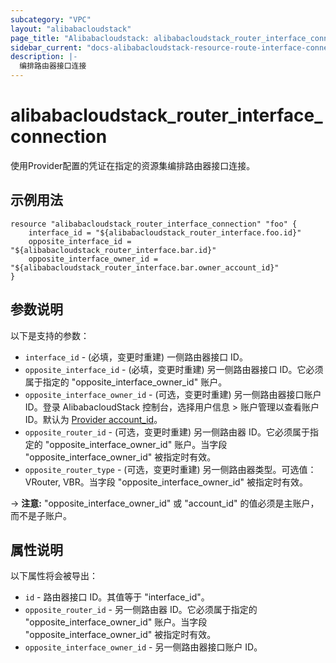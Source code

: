 ```yaml
---
subcategory: "VPC"
layout: "alibabacloudstack"
page_title: "Alibabacloudstack: alibabacloudstack_router_interface_connection"
sidebar_current: "docs-alibabacloudstack-resource-route-interface-connection"
description: |-
  编排路由器接口连接
---
```


# alibabacloudstack_router_interface_connection

使用Provider配置的凭证在指定的资源集编排路由器接口连接。

## 示例用法
```
resource "alibabacloudstack_router_interface_connection" "foo" {
    interface_id = "${alibabacloudstack_router_interface.foo.id}"
    opposite_interface_id = "${alibabacloudstack_router_interface.bar.id}"
    opposite_interface_owner_id = "${alibabacloudstack_router_interface.bar.owner_account_id}"
}
```

## 参数说明

以下是支持的参数：

* `interface_id` - (必填，变更时重建) 一侧路由器接口 ID。
* `opposite_interface_id` - (必填，变更时重建) 另一侧路由器接口 ID。它必须属于指定的 "opposite_interface_owner_id" 账户。
* `opposite_interface_owner_id` - (可选，变更时重建) 另一侧路由器接口账户 ID。登录 AlibabacloudStack 控制台，选择用户信息 > 账户管理以查看账户 ID。默认为 [Provider account_id](https://www.terraform.io/docs/providers/alibabacloudstack/index.html#account_id)。
* `opposite_router_id` - (可选，变更时重建) 另一侧路由器 ID。它必须属于指定的 "opposite_interface_owner_id" 账户。当字段 "opposite_interface_owner_id" 被指定时有效。
* `opposite_router_type` - (可选，变更时重建) 另一侧路由器类型。可选值：VRouter, VBR。当字段 "opposite_interface_owner_id" 被指定时有效。

-> **注意:** "opposite_interface_owner_id" 或 "account_id" 的值必须是主账户，而不是子账户。


## 属性说明

以下属性将会被导出：

* `id` - 路由器接口 ID。其值等于 "interface_id"。
* `opposite_router_id` - 另一侧路由器 ID。它必须属于指定的 "opposite_interface_owner_id" 账户。当字段 "opposite_interface_owner_id" 被指定时有效。
* `opposite_interface_owner_id` - 另一侧路由器接口账户 ID。